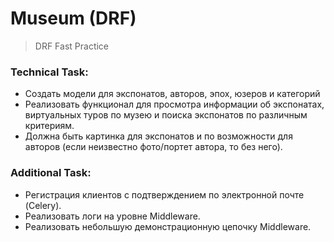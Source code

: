# Museum (DRF)

> DRF Fast Practice

### Technical Task:
- Создать модели для экспонатов, авторов, эпох, юзеров и категорий
- Реализовать функционал для просмотра информации об экспонатах, виртуальных туров по музею и поиска экспонатов по различным критериям.
- Должна быть картинка для экспонатов и по возможности для авторов (если неизвестно фото/портет автора, то без него).

### Additional Task:
- Регистрация клиентов с подтверждением по электронной почте (Celery).
- Реализовать логи на уровне Middleware.
- Реализовать небольшую демонстрационную цепочку Middleware.